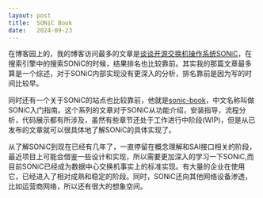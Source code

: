 ```yaml
---
layout: post
title:  SONiC Book
date:   2024-09-23
---
```


在博客园上的，我的博客访问最多的文章是[谈谈开源交换机操作系统SONiC](https://www.cnblogs.com/lionelgeng/p/16330586.html)，在搜索引擎中的搜索SONiC的时候，结果排名也比较靠前。其实我的那篇文章最多算是一个综述，对于SONiC内部实现没有更深入的分析，排名靠前是因为写的时间比较早。

同时还有一个关于SONiC的站点也比较靠前，他就是[sonic-book](https://r12f.com/sonic-book)，中文名称叫做SONiC入门指南。这个系列的文章对于SONiC从功能介绍，安装指导，流程分析，代码展示都有所涉及，虽然有些章节还处于工作进行中阶段(WIP)，但是从已发布的文章就可以很具体地了解SONiC的具体实现了。

从了解SONiC到现在已经有几年了，一直停留在概念理解和SAI接口相关的阶段，最近项目上可能会借鉴一些设计和实现，所以需要更加深入的学习一下SONiC,而目前SONiC已经成为数据中心交换机事实上的标准实现。有大量的企业在使用它，已经进入了相对成熟和稳定的阶段。同时，SONiC还向其他网络设备渗透，比如运营商网络，所以还有很大的想象空间。